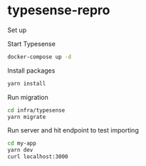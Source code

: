 # typesense-repro

Set up

Start Typesense
```sh
docker-compose up -d
```

Install packages
```sh
yarn install
```
Run migration
```sh
cd infra/typesense
yarn migrate
```

Run server and hit endpoint to test importing
```sh
cd my-app
yarn dev
curl localhost:3000
```
